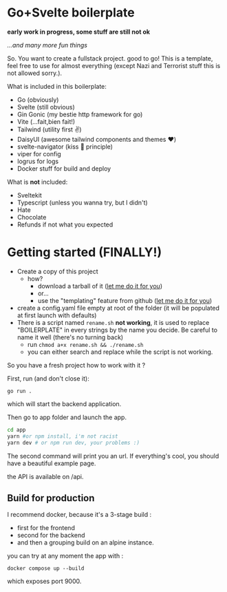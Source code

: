 # Go+Svelte boilerplate

**early work in progress, some stuff are still not ok**

_...and many more fun things_

So. You want to create a fullstack project. good to go!
This is a template, feel free to use for almost everything (except Nazi and Terrorist stuff this is not allowed sorry.).

What is included in this boilerplate:

- Go (obviously)
- Svelte (still obvious)
- Gin Gonic (my bestie http framework for go)
- Vite (...fait,bien fait!)
- Tailwind (utility first ✌️)
- DaisyUI (awesome tailwind components and themes ❤️)
- svelte-navigator (kiss 💋 principle)
- viper for config
- logrus for logs
- Docker stuff for build and deploy

What is **not** included: 
- Sveltekit
- Typescript (unless you wanna try, but I didn't)
- Hate
- Chocolate
- Refunds if not what you expected

# Getting started (FINALLY!)

- Create a copy of this project
  - how?
    - download a tarball of it ([let me do it for you](https://github.com/decima/svelte-go-boilerplate/archive/refs/heads/main.zip))
    - or...
    - use the "templating" feature from github ([let me do it for you](https://github.com/decima/svelte-go-boilerplate/generate))
- create a config.yaml file empty at root of the folder (it will be populated at first launch with defaults)
- There is a script named `rename.sh` **not working**, it is used to replace "BOILERPLATE" in every strings by the name you decide. Be careful to name it well (there's no turning back)
  - run `chmod a+x rename.sh && ./rename.sh`
  - you can either search and replace while the script is not working.

So you have a fresh project how to work with it ? 

First, run (and don't close it):
```
go run .
```
which will start the backend application.

Then go to app folder and launch the app.

```bash
cd app
yarn #or npm install, i'm not racist
yarn dev # or npm run dev, your problems :) 
```
The second command will print you an url. 
If everything's cool, you should have a beautiful example page.

the API is available on /api. 

## Build for production

I recommend docker, because it's a 3-stage build : 
- first for the frontend
- second for the backend
- and then a grouping build on an alpine instance.

you can try at any moment the app with : 
```
docker compose up --build
```
which exposes port 9000. 
